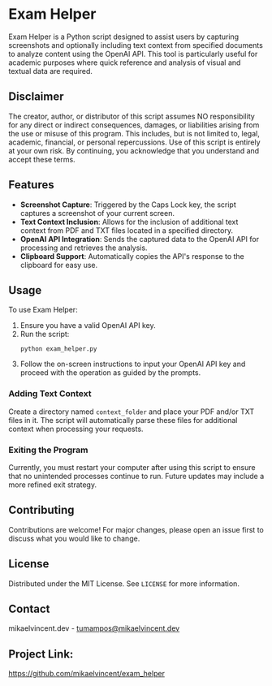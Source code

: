 # Exam Helper 
Exam Helper is a Python script designed to assist users by capturing screenshots and optionally including text context from specified documents to analyze content using the OpenAI API. This tool is particularly useful for academic purposes where quick reference and analysis of visual and textual data are required.

## Disclaimer
The creator, author, or distributor of this script assumes NO responsibility for any direct or indirect consequences, damages, or liabilities arising from the use or misuse of this program. This includes, but is not limited to, legal, academic, financial, or personal repercussions. Use of this script is entirely at your own risk. By continuing, you acknowledge that you understand and accept these terms.

## Features
- **Screenshot Capture**: Triggered by the Caps Lock key, the script captures a screenshot of your current screen.
- **Text Context Inclusion**: Allows for the inclusion of additional text context from PDF and TXT files located in a specified directory.
- **OpenAI API Integration**: Sends the captured data to the OpenAI API for processing and retrieves the analysis.
- **Clipboard Support**: Automatically copies the API's response to the clipboard for easy use.

## Usage
To use Exam Helper:
1. Ensure you have a valid OpenAI API key.
2. Run the script:
   ```
   python exam_helper.py
   ```
3. Follow the on-screen instructions to input your OpenAI API key and proceed with the operation as guided by the prompts.

### Adding Text Context
Create a directory named `context_folder` and place your PDF and/or TXT files in it. The script will automatically parse these files for additional context when processing your requests.

### Exiting the Program
Currently, you must restart your computer after using this script to ensure that no unintended processes continue to run. Future updates may include a more refined exit strategy.

## Contributing
Contributions are welcome! For major changes, please open an issue first to discuss what you would like to change.

## License
Distributed under the MIT License. See `LICENSE` for more information.

## Contact
mikaelvincent.dev - tumampos@mikaelvincent.dev

## Project Link: 
https://github.com/mikaelvincent/exam_helper
